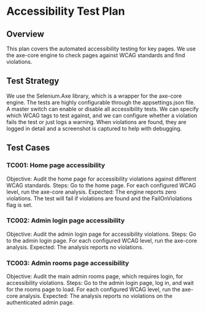 # Accessibility Test Plan

## Overview
This plan covers the automated accessibility testing for key pages. We use the axe-core engine to check pages against WCAG standards and find violations.

## Test Strategy
We use the Selenium.Axe library, which is a wrapper for the axe-core engine. The tests are highly configurable through the appsettings.json file. A master switch can enable or disable all accessibility tests. We can specify which WCAG tags to test against, and we can configure whether a violation fails the test or just logs a warning. When violations are found, they are logged in detail and a screenshot is captured to help with debugging.

## Test Cases

### TC001: Home page accessibility
Objective: Audit the home page for accessibility violations against different WCAG standards.
Steps: Go to the home page. For each configured WCAG level, run the axe-core analysis.
Expected: The engine reports zero violations. The test will fail if violations are found and the FailOnViolations flag is set.

### TC002: Admin login page accessibility
Objective: Audit the admin login page for accessibility violations.
Steps: Go to the admin login page. For each configured WCAG level, run the axe-core analysis.
Expected: The analysis reports no violations.

### TC003: Admin rooms page accessibility
Objective: Audit the main admin rooms page, which requires login, for accessibility violations.
Steps: Go to the admin login page, log in, and wait for the rooms page to load. For each configured WCAG level, run the axe-core analysis.
Expected: The analysis reports no violations on the authenticated admin page. 
